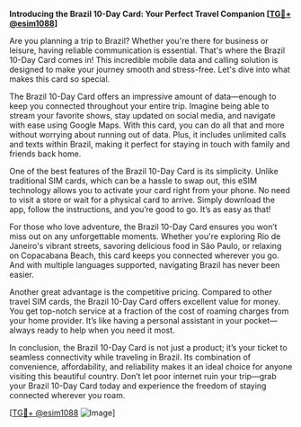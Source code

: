 **Introducing the Brazil 10-Day Card: Your Perfect Travel Companion [[TG💪+ @esim1088](https://t.me/s/esim1088)]**

Are you planning a trip to Brazil? Whether you're there for business or leisure, having reliable communication is essential. That's where the Brazil 10-Day Card comes in! This incredible mobile data and calling solution is designed to make your journey smooth and stress-free. Let's dive into what makes this card so special.

The Brazil 10-Day Card offers an impressive amount of data—enough to keep you connected throughout your entire trip. Imagine being able to stream your favorite shows, stay updated on social media, and navigate with ease using Google Maps. With this card, you can do all that and more without worrying about running out of data. Plus, it includes unlimited calls and texts within Brazil, making it perfect for staying in touch with family and friends back home.

One of the best features of the Brazil 10-Day Card is its simplicity. Unlike traditional SIM cards, which can be a hassle to swap out, this eSIM technology allows you to activate your card right from your phone. No need to visit a store or wait for a physical card to arrive. Simply download the app, follow the instructions, and you’re good to go. It’s as easy as that!

For those who love adventure, the Brazil 10-Day Card ensures you won’t miss out on any unforgettable moments. Whether you're exploring Rio de Janeiro's vibrant streets, savoring delicious food in São Paulo, or relaxing on Copacabana Beach, this card keeps you connected wherever you go. And with multiple languages supported, navigating Brazil has never been easier.

Another great advantage is the competitive pricing. Compared to other travel SIM cards, the Brazil 10-Day Card offers excellent value for money. You get top-notch service at a fraction of the cost of roaming charges from your home provider. It’s like having a personal assistant in your pocket—always ready to help when you need it most.

In conclusion, the Brazil 10-Day Card is not just a product; it’s your ticket to seamless connectivity while traveling in Brazil. Its combination of convenience, affordability, and reliability makes it an ideal choice for anyone visiting this beautiful country. Don’t let poor internet ruin your trip—grab your Brazil 10-Day Card today and experience the freedom of staying connected wherever you roam.

[[TG💪+ @esim1088](https://t.me/s/esim1088) ![Image](https://i.postimg.cc/Y0z9fWf4/image.png)]